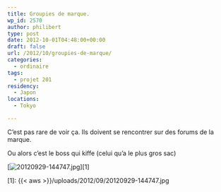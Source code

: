 ```yaml
---
title: Groupies de marque.
wp_id: 2570
author: philibert
type: post
date: 2012-10-01T04:48:00+00:00
draft: false
url: /2012/10/groupies-de-marque/
categories:
  - ordinaire
tags:
  - projet 201
residency:
  - Japon
locations:
  - Tokyo

---
```

C&rsquo;est pas rare de voir ça. Ils doivent se rencontrer sur des forums de la marque. 

Ou alors c&rsquo;est le boss qui kiffe (celui qu&rsquo;a le plus gros sac)

[<img src="{{< aws >}}/uploads/2012/09/20120929-144747.jpg" alt="20120929-144747.jpg" class="alignnone size-full" />][1]

 [1]: {{< aws >}}/uploads/2012/09/20120929-144747.jpg